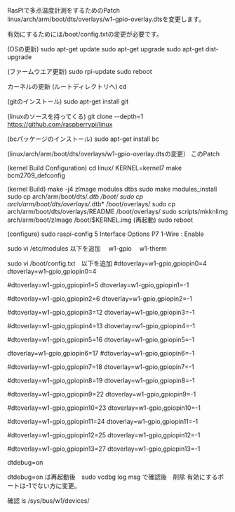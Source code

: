 RasPIで多点温度計測をするためのPatch
linux/arch/arm/boot/dts/overlays/w1-gpio-overlay.dtsを変更します。

有効にするためには/boot/config.txtの変更が必要です。

(OSの更新)
sudo apt-get update
sudo apt-get upgrade
sudo apt-get dist-upgrade

(ファームウエア更新)
sudo rpi-update
sudo reboot

カーネルの更新
(ルートディレクトリへ)
cd

(gitのインストール)
sudo apt-get install git

(linuxのソースを持ってくる)
git clone --depth=1 https://github.com/raspberrypi/linux

(bcパッケージのインストール)
sudo apt-get install bc

(linux/arch/arm/boot/dts/overlays/w1-gpio-overlay.dtsの変更）
このPatch

(kernel Build Configuration)
cd linux/
KERNEL=kernel7
make bcm2709_defconfig

(kernel Build)
make -j4 zImage modules dtbs
sudo make modules_install
sudo cp arch/arm/boot/dts/*.dtb /boot/
sudo cp arch/arm/boot/dts/overlays/*.dtb* /boot/overlays/
sudo cp arch/arm/boot/dts/overlays/README /boot/overlays/
sudo scripts/mkknlimg  arch/arm/boot/zImage /boot/$KERNEL.img
(再起動)
sudo reboot

(configure)
sudo raspi-config
 5 Interface Options  P7 1-Wire  : Enable

sudo vi /etc/modules 以下を追加
　w1-gpio
　w1-therm

sudo vi /boot/config.txt　以下を追加
#dtoverlay=w1-gpio,gpiopin0=4
dtoverlay=w1-gpio,gpiopin0=4

#dtoverlay=w1-gpio,gpiopin1=5
dtoverlay=w1-gpio,gpiopin1=-1

#dtoverlay=w1-gpio,gpiopin2=6
dtoverlay=w1-gpio,gpiopin2=-1

#dtoverlay=w1-gpio,gpiopin3=12
dtoverlay=w1-gpio,gpiopin3=-1

#dtoverlay=w1-gpio,gpiopin4=13
dtoverlay=w1-gpio,gpiopin4=-1

#dtoverlay=w1-gpio,gpiopin5=16
dtoverlay=w1-gpio,gpiopin5=-1

dtoverlay=w1-gpio,gpiopin6=17
#dtoverlay=w1-gpio,gpiopin6=-1

#dtoverlay=w1-gpio,gpiopin7=18
dtoverlay=w1-gpio,gpiopin7=-1

#dtoverlay=w1-gpio,gpiopin8=19
dtoverlay=w1-gpio,gpiopin8=-1

#dtoverlay=w1-gpio,gpiopin9=22
dtoverlay=w1-gpio,gpiopin9=-1

#dtoverlay=w1-gpio,gpiopin10=23
dtoverlay=w1-gpio,gpiopin10=-1

#dtoverlay=w1-gpio,gpiopin11=24
dtoverlay=w1-gpio,gpiopin11=-1

#dtoverlay=w1-gpio,gpiopin12=25
dtoverlay=w1-gpio,gpiopin12=-1

#dtoverlay=w1-gpio,gpiopin13=27
dtoverlay=w1-gpio,gpiopin13=-1

dtdebug=on

dtdebug=on は再起動後　sudo vcdbg log msg で確認後　削除
有効にするポートは-1でない方に変更。

確認
ls /sys/bus/w1/devices/



